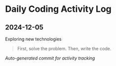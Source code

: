 # Daily Coding Activity Log

## 2024-12-05

Exploring new technologies

> First, solve the problem. Then, write the code.

*Auto-generated commit for activity tracking*

